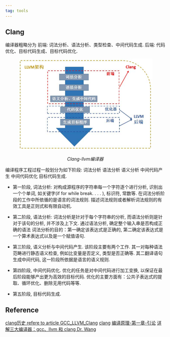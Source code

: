 ```yaml
---
tag: tools
---
```

## Clang
编译器粗略分为
前端: 词法分析、语法分析、类型检查、中间代码生成. 
后端: 代码优化、目标代码生成、目标代码优化. 
<figure class="image">
<center>
<img src="rc/Clang-LLVM.jpg" width=500>

<em>Clang-llvm编译器</em>
</center>
</figure>


编译程序工程过程一般划分为如下阶段: 词法分析 语法分析 语义分析 中间代码产生 中间代码优化 目标代码生成.

* 第一阶段, 词法分析: 对构成源程序的字符串每一个字符逐个进行分析, 识别出一个个单词, 如关键字(if for while break. . . . ), 标识符, 常数等. 
    在词法分析阶段的工作中所依循的是语言的词法规则. 描述词法规则或者解析词法规则的有效工具是正则式和有限自动机. 

* 第二阶段, 语法分析: 词法分析是针对于每个字符串的分析, 而语法分析则是针对于该句的分析, 并不涉及上下文. 通过语法分析, 确定整个输入串是否构成正确的语法
    词法分析的目的：第一确定该表达式是正确的, 第二确定该表达式是一个算术表达式以及是一个赋值语句. 

* 第三阶段, 语义分析与中间代码产生.
    该阶段主要有两个工作. 其一对每种语法范畴进行静态语义检查, 例如比变量是否定义, 类型是否正确等. 其二翻译语句生成中间代码, 这一阶段所依据是语言的语义规则. 

* 第四阶段, 中间代码优化. 优化的任务是对中间代码进行加工变换, 以保证在最后阶段能够产出更为高效的目标代码. 优化的主要方面有：公共子表达式的提取、循环优化、删除无用代码等等. 

* 第五阶段, 目标代码生成. 

## Reference
[clang历史 refere to article GCC_LLVM_Clang](https://www.cnblogs.com/qoakzmxncb/archive/2013/04/18/3029105.html)
[clang](https://clang.llvm.org/docs/CommandGuide/clang.html)
[编译原理-第一章-引论](https://zhuanlan.zhihu.com/p/104655477)
[详解三大编译器：gcc、llvm 和 clang Dr. Wang](https://zhuanlan.zhihu.com/p/357803433)